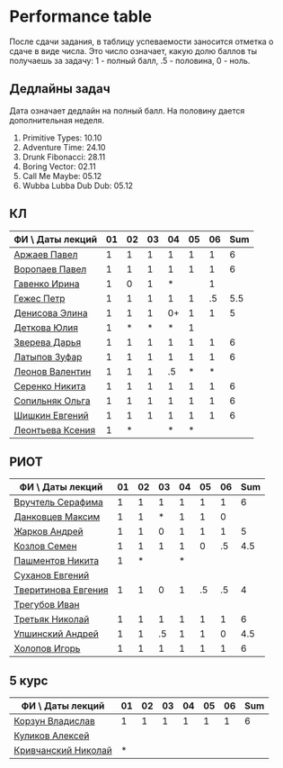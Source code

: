 # Performance table

После сдачи задания, в таблицу успеваемости заносится отметка о сдаче в виде числа. Это число означает, какую долю баллов ты получаешь за задачу: 1 - полный балл, .5 - половина, 0 - ноль.

## Дедлайны задач

Дата означает дедлайн на полный балл. На половину дается дополнительная неделя.

1. Primitive Types: 10.10
1. Adventure Time: 24.10
1. Drunk Fibonacci: 28.11
1. Boring Vector: 02.11
1. Call Me Maybe: 05.12
1. Wubba Lubba Dub Dub: 05.12

## КЛ

|     ФИ \ Даты лекций      | 01 | 02 | 03 | 04 | 05 | 06 | Sum |
|---------------------------|----|----|----|----|----|----|-----|
| [Аржаев Павел][01]        |  1 |  1 |  1 |  1 |  1 |  1 |  6  |
| [Воропаев Павел][02]      |  1 |  1 |  1 |  1 |  1 |  1 |  6  |
| [Гавенко Ирина][03]       |  1 |  0 |  1 |  * |    |  1 |     |
| [Гежес Петр][04]          |  1 |  1 |  1 |  1 |  1 | .5 | 5.5 |
| [Денисова Элина][05]      |  1 |  1 |  1 | 0+ |  1 |  1 |  5  |
| [Деткова Юлия][06]        |  1 |  * |  * |  * |  1 |    |     |
| [Зверева Дарья][07]       |  1 |  1 |  1 |  1 |  1 |  1 |  6  |
| [Латыпов Зуфар][08]       |  1 |  1 |  1 |  1 |  1 |  1 |  6  |
| [Леонов Валентин][09]     |  1 |  1 |  1 | .5 |  * |  * |     |
| [Серенко Никита][10]      |  1 |  1 |  1 |  1 |  1 |  1 |  6  |
| [Сопильняк Ольга][11]     |  1 |  1 |  1 |  1 |  1 |  1 |  6  |
| [Шишкин Евгений][12]      |  1 |  1 |  1 |  1 |  1 |  1 |  6  |
| [Леонтьева Ксения][13]    |  1 |  * |    |  * |  * |    |     |

## РИОТ

|     ФИ \ Даты лекций      | 01 | 02 | 03 | 04 | 05 | 06 | Sum |
|---------------------------|----|----|----|----|----|----|-----|
| [Вручтель Серафима][14]   |  1 |  1 |  1 |  1 |  1 |  1 |  6  |
| [Данковцев Максим][15]    |  1 |  1 |  * |  1 |  1 |  0 |     |
| [Жарков Андрей][16]       |  1 |  1 |  0 |  1 |  1 |  1 |  5  |
| [Козлов Семен][17]        |  1 |  1 |  1 |  1 |  0 | .5 | 4.5 |
| [Пашментов Никита][18]    |  1 |  * |    |  * |    |    |     |
| [Суханов Евгений][19]     |    |    |    |    |    |    |     |
| [Тверитинова Евгения][20] |  1 |  1 |  0 |  1 | .5 | .5 |  4  |
| [Трегубов Иван][21]       |    |    |    |    |    |    |     |
| [Третьяк Николай][22]     |  1 |  1 |  1 |  1 |  1 |  1 |  6  |
| [Упшинский Андрей][23]    |  1 |  1 | .5 |  1 |  1 |  0 | 4.5 |
| [Холопов Игорь][24]       |  1 |  1 |  1 |  1 |  1 |  1 |  6  |

## 5 курс

|     ФИ \ Даты лекций      | 01 | 02 | 03 | 04 | 05 | 06 | Sum |
|---------------------------|----|----|----|----|----|----|-----|
| [Корзун Владислав][25]    |  1 |  1 |  1 |  1 |  1 |  1 |  6  |
| [Куликов Алексей][26]     |    |    |    |    |    |    |     |
| [Кривчанский Николай][27] |  * |    |    |    |    |    |     |

[01]: https://github.com/hisubbotin/net-study/pulls?q=is%3Apr+author%3APavelArzhaev
[02]: https://github.com/hisubbotin/net-study/pulls?q=is%3Apr+author%3Avoropz
[03]: https://github.com/hisubbotin/net-study/pulls?q=is%3Apr+author%3AIrinaGavenko
[04]: https://github.com/hisubbotin/net-study/pulls?q=is%3Apr+author%3APitovsky
[05]: https://github.com/hisubbotin/net-study/pulls?q=is%3Apr+author%3AElinRin
[06]: https://github.com/hisubbotin/net-study/pulls?q=is%3Apr+author%3Akkvadrat289
[07]: https://github.com/hisubbotin/net-study/pulls?q=is%3Apr+author%3ADariaZvereva
[08]: https://github.com/hisubbotin/net-study/pulls?q=is%3Apr+author%3Alazuka13
[09]: https://github.com/hisubbotin/net-study/pulls?q=is%3Apr+author%3Aafterein
[10]: https://github.com/hisubbotin/net-study/pulls?q=is%3Apr+author%3ANikitaSerenko
[11]: https://github.com/hisubbotin/net-study/pulls?q=is%3Apr+author%3Asopilnyak
[12]: https://github.com/hisubbotin/net-study/pulls?q=is%3Apr+author%3AIbirbyZh
[13]: https://github.com/hisubbotin/net-study/pulls?q=is%3Apr+author%3Aksenull

[14]: https://github.com/hisubbotin/net-study/pulls?q=is%3Apr+author%3AVruchtel
[15]: https://github.com/hisubbotin/net-study/pulls?q=is%3Apr+author%3Amax-dankow
[16]: https://github.com/hisubbotin/net-study/pulls?q=is%3Apr+author%3Aandreyzharkov
[17]: https://github.com/hisubbotin/net-study/pulls?q=is%3Apr+author%3Asemyonkozlov
[18]: https://github.com/hisubbotin/net-study/pulls?q=is%3Apr+author%3Apashmentov96
[19]: https://github.com/hisubbotin/net-study/pulls?q=is%3Apr+author%3Afrystile
[20]: https://github.com/hisubbotin/net-study/pulls?q=is%3Apr+author%3Atveritinova
[21]: https://github.com/hisubbotin/net-study/pulls?q=is%3Apr+author%3Aiat7
[22]: https://github.com/hisubbotin/net-study/pulls?q=is%3Apr+author%3Andtretyak
[23]: https://github.com/hisubbotin/net-study/pulls?q=is%3Apr+author%3Aegiby
[24]: https://github.com/hisubbotin/net-study/pulls?q=is%3Apr+author%3AIKholopov

[25]: https://github.com/hisubbotin/net-study/pulls?q=is%3Apr+author%3ASdernal
[26]: https://github.com/hisubbotin/net-study/pulls?q=is%3Apr+author%3Aalexeyqu
[27]: https://github.com/hisubbotin/net-study/pulls?q=is%3Apr+author%3Akrivchnik